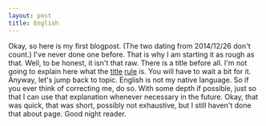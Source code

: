 ```yaml
---
layout: post
title: English
---
```

Okay, so here is my first blogpost. (The two dating from 2014/12/26 don't count.) I've never done one before. That is why I am starting it as rough as that.
Well, to be honest, it isn't that raw. There is a title before all. I'm not going to explain here what the [title](shakadak.github.io/404) [rule](shakadak.github.io/404) is. You will have to wait a bit for it.
Anyway, let's jump back to topic. English is not my native language. So if you ever think of correcting me, do so. With some depth if possible, just so that I can use that explanation whenever necessary in the future.
Okay, that was quick, that was short, possibly not exhaustive, but I still haven't done that about page. Good night reader.
